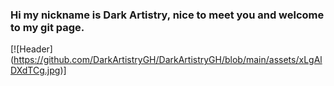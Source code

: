 ### Hi my nickname is Dark Artistry, nice to meet you and welcome to my git page. 

[![Header] (https://github.com/DarkArtistryGH/DarkArtistryGH/blob/main/assets/xLgAlDXdTCg.jpg)]
<!--
**DarkArtistryGH/DarkArtistryGH** is a ✨ _special_ ✨ repository because its `README.md` (this file) appears on your GitHub profile.

Here are some ideas to get you started:

- 🔭 I’m currently working on ...
- 🌱 I’m currently learning ...
- 👯 I’m looking to collaborate on ...
- 🤔 I’m looking for help with ...
- 💬 Ask me about ...
- 📫 How to reach me: ...
- 😄 Pronouns: ...
- ⚡ Fun fact: ...
-->
